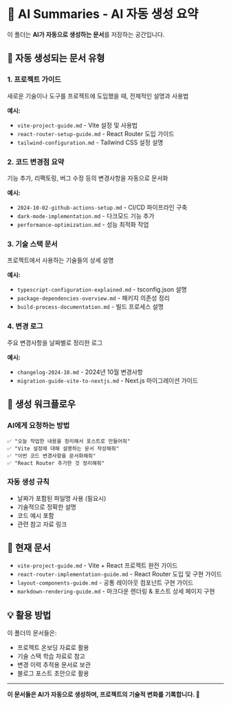 # 🤖 AI Summaries - AI 자동 생성 요약

이 폴더는 **AI가 자동으로 생성하는 문서**를 저장하는 공간입니다.

## 🎯 자동 생성되는 문서 유형

### 1. 프로젝트 가이드

새로운 기술이나 도구를 프로젝트에 도입했을 때, 전체적인 설명과 사용법

**예시:**

- `vite-project-guide.md` - Vite 설정 및 사용법
- `react-router-setup-guide.md` - React Router 도입 가이드
- `tailwind-configuration.md` - Tailwind CSS 설정 설명

### 2. 코드 변경점 요약

기능 추가, 리팩토링, 버그 수정 등의 변경사항을 자동으로 문서화

**예시:**

- `2024-10-02-github-actions-setup.md` - CI/CD 파이프라인 구축
- `dark-mode-implementation.md` - 다크모드 기능 추가
- `performance-optimization.md` - 성능 최적화 작업

### 3. 기술 스택 문서

프로젝트에서 사용하는 기술들의 상세 설명

**예시:**

- `typescript-configuration-explained.md` - tsconfig.json 설명
- `package-dependencies-overview.md` - 패키지 의존성 정리
- `build-process-documentation.md` - 빌드 프로세스 설명

### 4. 변경 로그

주요 변경사항을 날짜별로 정리한 로그

**예시:**

- `changelog-2024-10.md` - 2024년 10월 변경사항
- `migration-guide-vite-to-nextjs.md` - Next.js 마이그레이션 가이드

## 🔄 생성 워크플로우

### AI에게 요청하는 방법

```
✅ "오늘 작업한 내용을 정리해서 포스트로 만들어줘"
✅ "Vite 설정에 대해 설명하는 문서 작성해줘"
✅ "이번 코드 변경사항을 문서화해줘"
✅ "React Router 추가한 것 정리해줘"
```

### 자동 생성 규칙

- 날짜가 포함된 파일명 사용 (필요시)
- 기술적으로 정확한 설명
- 코드 예시 포함
- 관련 참고 자료 링크

## 📂 현재 문서

- `vite-project-guide.md` - Vite + React 프로젝트 완전 가이드
- `react-router-implementation-guide.md` - React Router 도입 및 구현 가이드
- `layout-components-guide.md` - 공통 레이아웃 컴포넌트 구현 가이드
- `markdown-rendering-guide.md` - 마크다운 렌더링 & 포스트 상세 페이지 구현

## 💡 활용 방법

이 폴더의 문서들은:

- 프로젝트 온보딩 자료로 활용
- 기술 스택 학습 자료로 참고
- 변경 이력 추적용 문서로 보관
- 블로그 포스트 초안으로 활용

---

**이 문서들은 AI가 자동으로 생성하며, 프로젝트의 기술적 변화를 기록합니다. 🤖**
